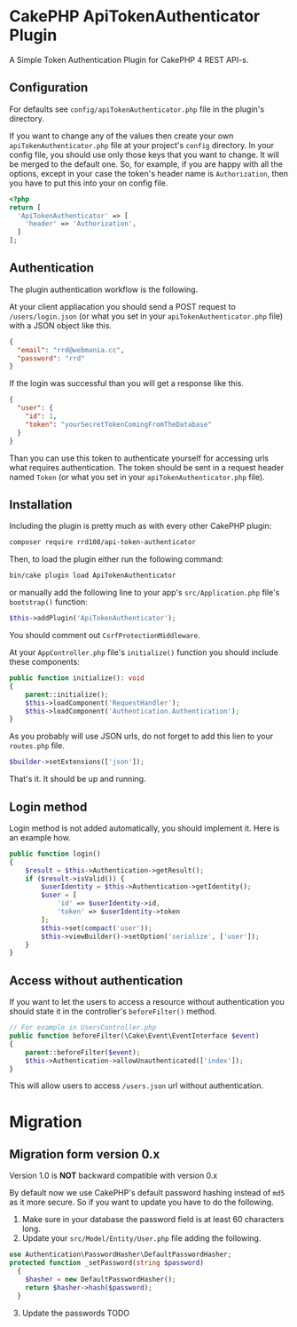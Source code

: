# CakePHP ApiTokenAuthenticator Plugin

A Simple Token Authentication Plugin for CakePHP 4 REST API-s.

## Configuration

For defaults see `config/apiTokenAuthenticator.php` file in the plugin's directory. 

If you want to change any of the values then create your own `apiTokenAuthenticator.php` file at your project's `config` directory. In your config file, you should use only those keys that you want to change. It will be merged to the default one. So, for example, if you are happy with all the options, except in your case the token's header name is `Authorization`, then you have to put this into your on config file.

```php
<?php
return [
  'ApiTokenAuthenticator' => [
    'header' => 'Authorization',
  ]
];
```

## Authentication

The plugin authentication workflow is the following.

At your client appliacation you should send a POST request to `/users/login.json` (or what you set in your `apiTokenAuthenticator.php` file) with a JSON object like this.

```json
{
  "email": "rrd@webmania.cc",
  "password": "rrd"
}
```

If the login was successful than you will get a response like this.

```json
{
  "user": {
    "id": 1,
    "token": "yourSecretTokenComingFromTheDatabase"
  }
}
```

Than you can use this token to authenticate yourself for accessing urls what requires authentication. The token should be sent in a request header named `Token` (or what you set in your `apiTokenAuthenticator.php` file).

## Installation

Including the plugin is pretty much as with every other CakePHP plugin:

```bash
composer require rrd108/api-token-authenticator
```

Then, to load the plugin either run the following command:

```bash
bin/cake plugin load ApiTokenAuthenticator
```

or manually add the following line to your app's `src/Application.php` file's `bootstrap()` function:

```php
$this->addPlugin('ApiTokenAuthenticator');
```

You should comment out `CsrfProtectionMiddleware`.

At your `AppController.php` file's `initialize()` function you should include these components:

```php
public function initialize(): void
{
    parent::initialize();
    $this->loadComponent('RequestHandler');
    $this->loadComponent('Authentication.Authentication');
}
```

As you probably will use JSON urls, do not forget to add this lien to your `routes.php` file.

```php
$builder->setExtensions(['json']);
```

That's it. It should be up and running.

## Login method

Login method is not added automatically, you should implement it. Here is an example how.

```php
public function login()
{
    $result = $this->Authentication->getResult();
    if ($result->isValid()) {
        $userIdentity = $this->Authentication->getIdentity();
        $user = [
            'id' => $userIdentity->id,
            'token' => $userIdentity->token
        ];
        $this->set(compact('user'));
        $this->viewBuilder()->setOption('serialize', ['user']);
    }
}
```

## Access without authentication

If you want to let the users to access a resource without authentication you should state it in the controller's `beforeFilter()` method.

```php
// For example in UsersController.php
public function beforeFilter(\Cake\Event\EventInterface $event)
{
    parent::beforeFilter($event);
    $this->Authentication->allowUnauthenticated(['index']);
}
```

This will allow users to access `/users.json` url without authentication.

# Migration 

## Migration form version 0.x

Version 1.0 is __NOT__ backward compatible with version 0.x

By default now we use CakePHP's default password hashing instead of `md5` as it more secure. So if you want to update you have to do the following.

1. Make sure in your database the password field is at least 60 characters long.
2. Update your `src/Model/Entity/User.php` file adding the following.
```php
use Authentication\PasswordHasher\DefaultPasswordHasher;
protected function _setPassword(string $password)
  {
    $hasher = new DefaultPasswordHasher();
    return $hasher->hash($password);
  }
```
3. Update the passwords TODO

